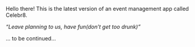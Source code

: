 Hello there! This is the latest version of an event management app called Celebr8.

*“Leave planning to us, have fun(don’t get too drunk)”*

... to be continued...
